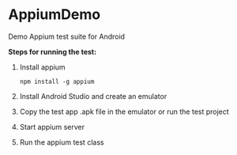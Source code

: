 # AppiumDemo
Demo Appium test suite for Android

**Steps for running the test:**

1. Install appium

    `npm install -g appium`

2. Install Android Studio and create an emulator
3. Copy the test app .apk file in the emulator or run the test project
4. Start appium server
5. Run the appium test class